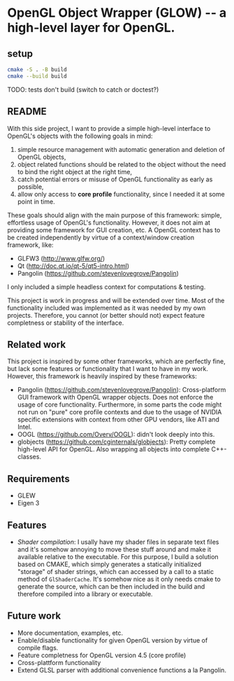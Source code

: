 # OpenGL Object Wrapper (GLOW) -- a high-level layer for OpenGL.

## setup

```bash
cmake -S . -B build
cmake --build build
```

TODO: tests don't build (switch to catch or doctest?)

## README

With this side project, I want to provide a simple high-level interface to OpenGL's objects with the following goals in mind:

1. simple resource management with automatic generation and deletion of OpenGL objects,
2. object related functions should be related to the object without the need to bind the right object at the right time,
3. catch potential errors or misuse of OpenGL functionality as early as possible,
4. allow only access to **core profile** functionality, since I needed it at some point in time.

These goals should align with the main purpose of this framework: simple, effortless usage of OpenGL's functionality. 
However, it does not aim at providing some framework for GUI creation, etc. 
A OpenGL context has to be created independently by virtue of a context/window creation framework, like:
- GLFW3 (http://www.glfw.org/)
- Qt (http://doc.qt.io/qt-5/qt5-intro.html)
- Pangolin (https://github.com/stevenlovegrove/Pangolin)

I only included a simple headless context for computations & testing.

This project is work in progress and will be extended over time. 
Most of the functionality included was implemented as it was needed by my own projects. 
Therefore, you cannot (or better should not) expect feature completness or stability of the interface.

## Related work

This project is inspired by some other frameworks, which are perfectly fine, but lack some features or functionality that I want to have in my work. 
However, this framework is heavily inspired by these frameworks:

 - Pangolin (https://github.com/stevenlovegrove/Pangolin): Cross-platform GUI framework with OpenGL wrapper objects. 
   Does not enforce the usage of core functionality. Furthermore, in some parts the code might not run on "pure" core profile contexts and 
   due to the usage of NVIDIA specific extensions with context from other GPU vendors, like ATI and Intel. 
 - OOGL (https://github.com/Overv/OOGL): didn't look deeply into this.
 - globjects (https://github.com/cginternals/globjects): Pretty complete high-level API for OpenGL. Also wrapping all objects into complete C++-classes.

## Requirements
 - GLEW
 - Eigen 3

## Features
 - *Shader compilation*: I usally have my shader files in separate text files and it's somehow annoying to move these stuff around and make it available relative to the executable. For this purpose, I build a solution based on CMAKE, which simply generates a statically initialized "storage" of shader strings, which can accessed by a call to a static method of `GlShaderCache`. It's somehow nice as it only needs cmake to generate the source, which can be then included in the build and therefore compiled into a library or executable.

 
## Future work
 - More documentation, examples, etc.
 - Enable/disable functionality for given OpenGL version by virtue of compile flags.
 - Feature completness for OpenGL version 4.5 (core profile)
 - Cross-plattform functionality
 - Extend GLSL parser with additional convenience functions a la Pangolin.

